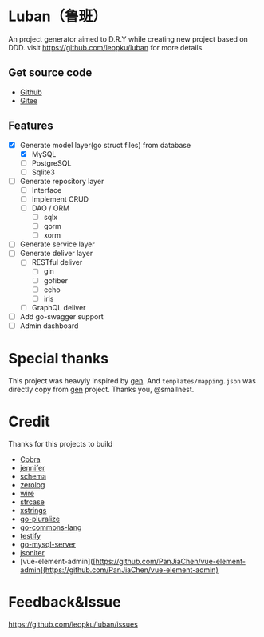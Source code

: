 # Luban（鲁班）

An project generator aimed to D.R.Y while creating new project based on DDD. visit https://github.com/leopku/luban for more details.

## Get source code

- [Github](https://github.com/leopku/luban)
- [Gitee](https://gitee.com/leopku/luban)

## Features

- [x] Generate model layer(go struct files) from database
  - [x] MySQL
  - [ ] PostgreSQL
  - [ ] Sqlite3
- [ ] Generate repository layer
  - [ ] Interface
  - [ ] Implement CRUD
  - [ ] DAO / ORM
    - [ ] sqlx
    - [ ] gorm
    - [ ] xorm
- [ ] Generate service layer
- [ ] Generate deliver layer
  - [ ] RESTful deliver
    - [ ] gin
    - [ ] gofiber
    - [ ] echo
    - [ ] iris
  - [ ] GraphQL deliver
- [ ] Add go-swagger support
- [ ] Admin dashboard

# Special thanks

This project was heavyly inspired by [gen](https://github.com/smallnest/gen). And `templates/mapping.json` was directly copy from [gen](https://github.com/smallnest/gen) project. Thanks you, @smallnest.

# Credit

Thanks for this projects to build 

- [Cobra](https://github.com/spf13/cobra)
- [jennifer](https://github.com/dave/jennifer)
- [schema](https://github.com/jimsmart/schema)
- [zerolog](https://github.com/rs/zerolog)
- [wire](https://github.com/google/wire)
- [strcase](https://github.com/iancoleman/strcase)
- [xstrings](https://github.com/huandu/xstrings)
- [go-pluralize](https://github.com/gertd/go-pluralize)
- [go-commons-lang](https://github.com/agrison/go-commons-lang)
- [testify](https://github.com/stretchr/testify)
- [go-mysql-server](https://github.com/src-d/go-mysql-server)
- [jsoniter](https://github.com/json-iterator/go)
- [vue-element-admin]([https://github.com/PanJiaChen/vue-element-admin](https://github.com/PanJiaChen/vue-element-admin) 

# Feedback&Issue

https://github.com/leopku/luban/issues

